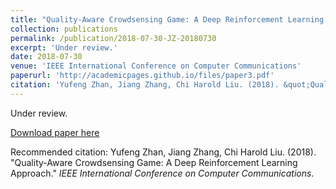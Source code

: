 ```yaml
---
title: "Quality-Aware Crowdsensing Game: A Deep Reinforcement Learning Approach"
collection: publications
permalink: /publication/2018-07-30-JZ-20180730
excerpt: 'Under review.'
date: 2018-07-30
venue: 'IEEE International Conference on Computer Communications'
paperurl: 'http://academicpages.github.io/files/paper3.pdf'
citation: 'Yufeng Zhan, Jiang Zhang, Chi Harold Liu. (2018). &quot;Quality-Aware Crowdsensing Game: A Deep Reinforcement Learning Approach.&quot; <i>IEEE International Conference on Computer Communications</i>.'
---
```

Under review.

[Download paper here](http://academicpages.github.io/files/paper3.pdf)

Recommended citation: Yufeng Zhan, Jiang Zhang, Chi Harold Liu. (2018). "Quality-Aware Crowdsensing Game: A Deep Reinforcement Learning Approach." <i>IEEE International Conference on Computer Communications</i>.